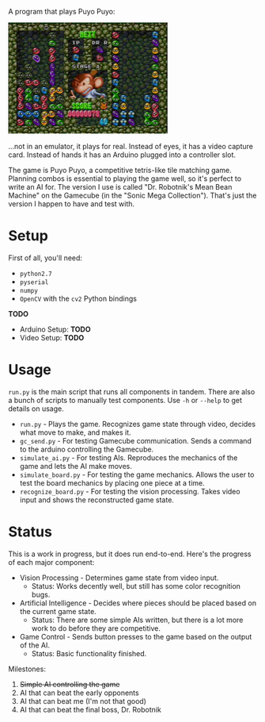 
A program that plays Puyo Puyo:

![Puyo Puyo 1 Screenshot](img/game_screenshot.png)

...not in an emulator, it plays for real. Instead of eyes, it has a video capture card. Instead of hands it has an Arduino plugged into a controller slot.

The game is Puyo Puyo, a competitive tetris-like tile matching game. Planning combos is essential to playing the game well, so it's perfect to write an AI for. The version I use is called "Dr. Robotnik's Mean Bean Machine" on the Gamecube (in the "Sonic Mega Collection"). That's just the version I happen to have and test with.


Setup
=====

First of all, you'll need:

 * `python2.7`
 * `pyserial`
 * `numpy`
 * `OpenCV` with the `cv2` Python bindings

**TODO**

 * Arduino Setup: **TODO**
 * Video Setup: **TODO**


Usage
=====

`run.py` is the main script that runs all components in tandem. There are also
a bunch of scripts to manually test components. Use `-h` or `--help` to get
details on usage.

 * `run.py` - Plays the game. Recognizes game state through video, decides
        what move to make, and makes it.
 * `gc_send.py` - For testing Gamecube communication. Sends a command to the
        arduino controlling the Gamecube.
 * `simulate_ai.py` - For testing AIs. Reproduces the mechanics of the game and
        lets the AI make moves.
 * `simulate_board.py` - For testing the game mechanics. Allows the user to
        test the board mechanics by placing one piece at a time.
 * `recognize_board.py` - For testing the vision processing. Takes video input
        and shows the reconstructed game state.


Status
======

This is a work in progress, but it does run end-to-end. Here's the progress of
each major component:

 * Vision Processing - Determines game state from video input.
   * Status: Works decently well, but still has some color recognition bugs.
 * Artificial Intelligence - Decides where pieces should be placed based on the
        current game state.
   * Status: There are some simple AIs written, but there is a lot more work to
             do before they are competitive.
 * Game Control - Sends button presses to the game based on the output of the
        AI.
   * Status: Basic functionality finished.

Milestones:

 1. ~~Simple AI controlling the game~~
 1. AI that can beat the early opponents
 1. AI that can beat me (I'm not that good)
 1. AI that can beat the final boss, Dr. Robotnik
